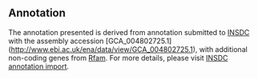 
Annotation
----------

The annotation presented is derived from annotation submitted to
[INSDC](http://www.insdc.org) with the assembly accession [GCA\_004802725.1]
(http://www.ebi.ac.uk/ena/data/view/GCA_004802725.1),
with additional non-coding genes from
[Rfam](http://rfam.xfam.org/). For more details, please visit [INSDC
annotation import](http://ensemblgenomes.org/info/data/insdc_annotation).
